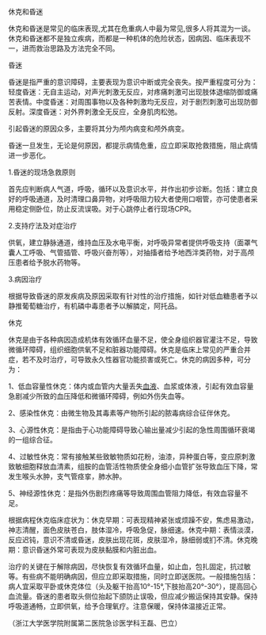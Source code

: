 休克和昏迷

休克和昏迷是常见的临床表现,尤其在危重病人中最为常见,很多人将其混为一谈。休克和昏迷都不是独立疾病，而都是一种机体的危险状态，因病因、临床表现不一，进而救治思路及方法完全不同。

昏迷

昏迷是指严重的意识障碍，主要表现为意识中断或完全丧失。按严重程度可分为：轻度昏迷：无自主运动，对声光刺激无反应，对疼痛刺激可出现肢体退缩防御或痛苦表情。中度昏迷：对周围事物以及各种刺激均无反应，对于剧烈刺激可出现防御反射。深度昏迷：对外界刺激全无反应，全身肌肉松弛。

引起昏迷的原因众多，主要将其分为颅内病变和颅外病变。

昏迷一旦发生，无论是何原因，都提示病情危重，应立即采取抢救措施，阻止病情进一步恶化。

1.昏迷的现场急救原则

首先应判断病人气道，呼吸，循环以及意识水平，并作出初步诊断。包括：建立良好的呼吸通道，及时清理口鼻异物，对呼吸阻力较大者使用口咽管，亦可使患者采用稳定侧卧位，防止反流误吸。对于心跳停止者行现场CPR。

2.支持疗法及对症治疗

供氧，建立静脉通道，维持血压及水电平衡，对呼吸异常者提供呼吸支持（面罩气囊人工呼吸、气管插管、呼吸兴奋剂等），对抽搐者给予地西泮类药物，对于高颅压患者给予脱水药物等。

3.病因治疗

根据导致昏迷的原发疾病及原因采取有针对性的治疗措施，如针对低血糖患者予以静推葡萄糖治疗，有机磷中毒患者予以解膦定，阿托品。



休克

休克是由于各种病因造成机体有效循环血量不足，使全身组织器官灌注不足，导致微循环障碍，组织细胞供氧不足和脏器功能障碍。休克是临床上常见的严重合并症，若不及时治疗，可导致永久性器官功能损害或死亡。休克的病因多种，可分为：

1、低血容量性休克：体内或血管内大量丢失[血液](https://mail.qq.com/cgi-bin/mail_spam?action=check_link&spam=0&spam_src=1&mailid=ZC2503-16LjFqsLErtoDz1kEfzZW7a&url=http%3A%2F%2Fwww%2Ebaike%2Ecom%2Fwiki%2F%25E8%25A1%2580%25E6%25B6%25B2)、血浆或体液，引起有效血容量急剧减少所致的血压降低和微循环障碍，例如外伤失血等。

2、感染性休克：由微生物及其毒素等产物所引起的脓毒病综合征伴休克。

3、心源性休克：是指由于心功能障碍导致心输出量减少引起的急性周围循环衰竭的一组综合征。

4、过敏性休克：常有接触某些致敏物质如花粉，油漆，异种蛋白等，变应原刺激致敏细胞释放血清素，组胺的血管活性物质使全身细小血管扩张导致血压下降，常发生喉头水肿，支气管痉挛，肺水肿。

5、神经源性休克：是指外伤剧烈疼痛等导致周围血管阻力降低，有效血容量不足。

根据病程休克临床症状为：休克早期：可表现精神紧张或烦躁不安，焦虑易激动，神志清醒，面色皮肤苍白，肢体湿冷，呼吸急促，脉细速。休克中期：表情淡漠，反应迟钝，意识不清或昏迷，皮肤出现花斑，皮肤湿冷，脉细弱或扪不清。休克晚期：意识昏迷外常可表现为皮肤黏膜和内脏出血。

治疗的关键在于解除病因，尽快恢复有效循环血量，如止血，包扎固定，抗过敏等。有些病不能明确病因，但应立即采取措施，同时立即送医院。一般措施包括：病人宜采取平卧或休克体位（头及躯干抬高10°-15°,下肢抬高20°-30°），提高回心血流量。昏迷的患者取头侧位抬起下颌防止误吸，但应减少搬运保持其安静。保持呼吸道通畅，立即供氧，给予合理氧疗。注意保暖，保持体温接近正常。



（浙江大学医学院附属第二医院急诊医学科王磊、巴立）

